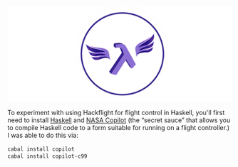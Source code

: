 <p align="center"> 
<img src="../media/lambda.png" width=600>
</p>

To experiment with using Hackflight for flight control in Haskell, you'll first
need to install [Haskell](https://www.haskell.org/) and [NASA
Copilot](https://copilot-language.github.io) (the &ldquo;secret sauce&rdquo;
that allows you to compile Haskell code to a form suitable for running on a
flight controller.)  I was able to do this via:

```
cabal install copilot
cabal install copilot-c99
```





